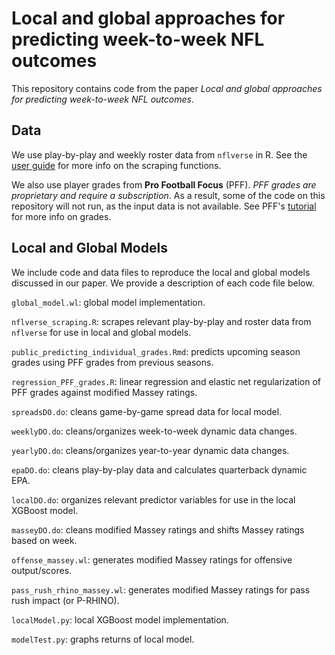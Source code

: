 # Local and global approaches for predicting week-to-week NFL outcomes

This repository contains code from the paper *Local and global approaches for predicting week-to-week NFL outcomes*. 

## Data

We use play-by-play and weekly roster data from `nflverse` in R. See the [user guide](https://nflverse.nflverse.com/) for more info on the scraping functions.

We also use player grades from **Pro Football Focus** (PFF). *PFF grades are proprietary and require a subscription*. As a result, some of the code on this repository will not run, as the input data is not available. See PFF's [tutorial](https://www.pff.com/grades) for more info on grades.

## Local and Global Models

We include code and data files to reproduce the local and global models discussed in our paper. We provide a description of each code file below.

`global_model.wl`: global model implementation.

`nflverse_scraping.R`: scrapes relevant play-by-play and roster data from `nflverse` for use in local and global models.

`public_predicting_individual_grades.Rmd`: predicts upcoming season grades using PFF grades from previous seasons.

`regression_PFF_grades.R`: linear regression and elastic net regularization of PFF grades against modified Massey ratings.

`spreadsDO.do`: cleans game-by-game spread data for local model.

`weeklyDO.do`: cleans/organizes week-to-week dynamic data changes.

`yearlyDO.do`: cleans/organizes year-to-year dynamic data changes.

`epaDO.do`: cleans play-by-play data and calculates quarterback dynamic EPA.

`localDO.do`: organizes relevant predictor variables for use in the local XGBoost model.

`masseyDO.do`: cleans modified Massey ratings and shifts Massey ratings based on week.

`offense_massey.wl`: generates modified Massey ratings for offensive output/scores.

`pass_rush_rhino_massey.wl`: generates modified Massey ratings for pass rush impact (or P-RHINO).

`localModel.py`: local XGBoost model implementation.

`modelTest.py`: graphs returns of local model.
